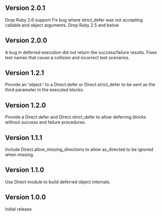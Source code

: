 ## Version 2.0.1

Drop Ruby 2.6 support
Fix bug where strict_defer was not accepting callable and object arguments.
Drop Ruby 2.5 and below

## Version 2.0.0

A bug in deferred execution did not return the success/failure results. Fixes test names that cause a collision and incorrect test scenarios.

## Version 1.2.1

Provide an 'object:' to a Direct.defer or Direct.strict_defer to be sent as the third parameter in the executed blocks.

## Version 1.2.0

Provide a Direct.defer and Direct.strict_defer to allow deferring blocks without success and failure procedures.

## Version 1.1.1

Include Direct.allow_missing_directions to allow as_directed to be ignored when missing.

## Version 1.1.0

Use Direct module to build deferred object internals.

## Version 1.0.0

Initial release
